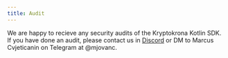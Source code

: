 ```yaml
---
title: Audit
---
```


We are happy to recieve any security audits of the Kryptokrona Kotlin SDK. If you have done an audit, 
please contact us in [Discord](https://discord.gg/VTgsTGS9b7) or DM to Marcus Cvjeticanin on Telegram at @mjovanc.
